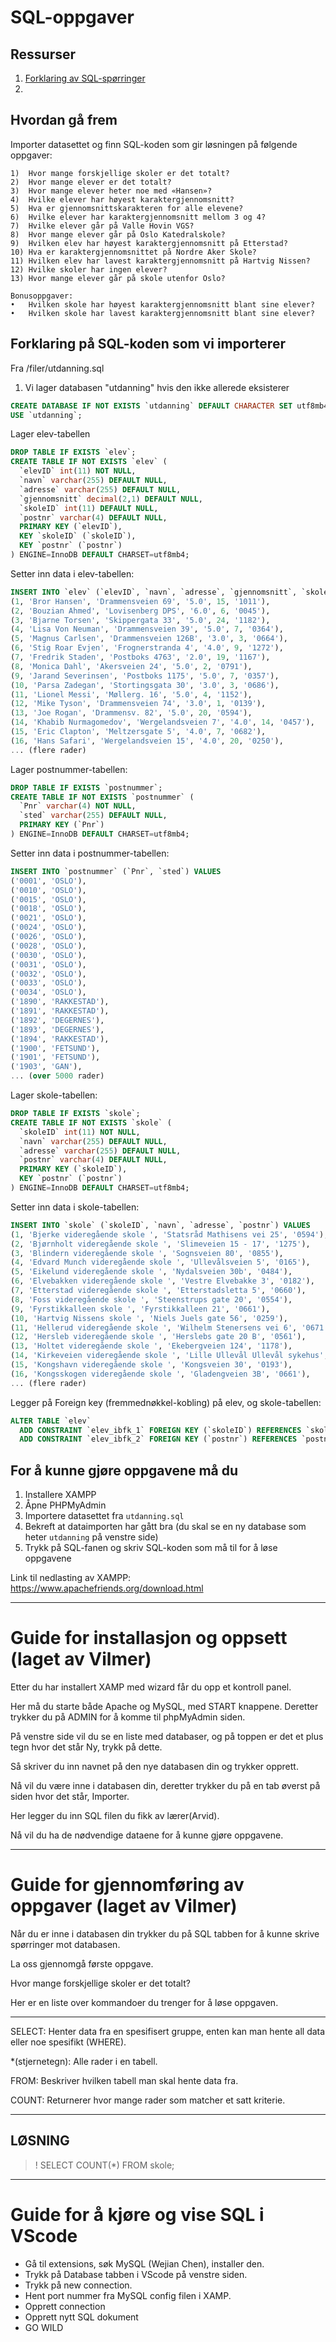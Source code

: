 # SQL-oppgaver

## Ressurser

1. [Forklaring av SQL-spørringer](https://docs.google.com/presentation/d/1QSET-BMSjlRSdELPgQuFouzDmxIH3SE9/edit?usp=sharing&ouid=104056741787912897114&rtpof=true&sd=true)
1. 

## Hvordan gå frem

Importer datasettet og finn SQL-koden som gir løsningen på følgende oppgaver:

``` 
1)	Hvor mange forskjellige skoler er det totalt?
2)	Hvor mange elever er det totalt?
3)	Hvor mange elever heter noe med «Hansen»?
4)	Hvilke elever har høyest karaktergjennomsnitt?
5)	Hva er gjennomsnittskarakteren for alle elevene?
6)	Hvilke elever har karaktergjennomsnitt mellom 3 og 4?
7)	Hvilke elever går på Valle Hovin VGS?	
8)	Hvor mange elever går på Oslo Katedralskole?
9)	Hvilken elev har høyest karaktergjennomsnitt på Etterstad?
10)	Hva er karaktergjennomsnittet på Nordre Aker Skole?
11)	Hvilken elev har lavest karaktergjennomsnitt på Hartvig Nissen?
12)	Hvilke skoler har ingen elever?
13)	Hvor mange elever går på skole utenfor Oslo?

Bonusoppgaver:
•	Hvilken skole har høyest karaktergjennomsnitt blant sine elever?
•	Hvilken skole har lavest karaktergjennomsnitt blant sine elever?
```

## Forklaring på SQL-koden som vi importerer

Fra /filer/utdanning.sql

1. Vi lager databasen "utdanning" hvis den ikke allerede eksisterer

```sql
CREATE DATABASE IF NOT EXISTS `utdanning` DEFAULT CHARACTER SET utf8mb4 COLLATE utf8mb4_general_ci;
USE `utdanning`;
```

Lager elev-tabellen
```sql
DROP TABLE IF EXISTS `elev`;
CREATE TABLE IF NOT EXISTS `elev` (
  `elevID` int(11) NOT NULL,
  `navn` varchar(255) DEFAULT NULL,
  `adresse` varchar(255) DEFAULT NULL,
  `gjennomsnitt` decimal(2,1) DEFAULT NULL,
  `skoleID` int(11) DEFAULT NULL,
  `postnr` varchar(4) DEFAULT NULL,
  PRIMARY KEY (`elevID`),
  KEY `skoleID` (`skoleID`),
  KEY `postnr` (`postnr`)
) ENGINE=InnoDB DEFAULT CHARSET=utf8mb4;
```

Setter inn data i elev-tabellen:
```sql
INSERT INTO `elev` (`elevID`, `navn`, `adresse`, `gjennomsnitt`, `skoleID`, `postnr`) VALUES
(1, 'Bror Hansen', 'Drammensveien 69', '5.0', 15, '1011'),
(2, 'Bouzian Ahmed', 'Lovisenberg DPS', '6.0', 6, '0045'),
(3, 'Bjarne Torsen', 'Skippergata 33', '5.0', 24, '1182'),
(4, 'Lisa Von Neuman', 'Drammensveien 39', '5.0', 7, '0364'),
(5, 'Magnus Carlsen', 'Drammensveien 126B', '3.0', 3, '0664'),
(6, 'Stig Roar Evjen', 'Frognerstranda 4', '4.0', 9, '1272'),
(7, 'Fredrik Staden', 'Postboks 4763', '2.0', 19, '1167'),
(8, 'Monica Dahl', 'Akersveien 24', '5.0', 2, '0791'),
(9, 'Jarand Severinsen', 'Postboks 1175', '5.0', 7, '0357'),
(10, 'Parsa Zadegan', 'Stortingsgata 30', '3.0', 3, '0686'),
(11, 'Lionel Messi', 'Møllerg. 16', '5.0', 4, '1152'),
(12, 'Mike Tyson', 'Drammensveien 74', '3.0', 1, '0139'),
(13, 'Joe Rogan', 'Drammensv. 82', '5.0', 20, '0594'),
(14, 'Khabib Nurmagomedov', 'Wergelandsveien 7', '4.0', 14, '0457'),
(15, 'Eric Clapton', 'Meltzersgate 5', '4.0', 7, '0682'),
(16, 'Hans Safari', 'Wergelandsveien 15', '4.0', 20, '0250'),
... (flere rader)
``` 

Lager postnummer-tabellen:
```sql
DROP TABLE IF EXISTS `postnummer`;
CREATE TABLE IF NOT EXISTS `postnummer` (
  `Pnr` varchar(4) NOT NULL,
  `sted` varchar(255) DEFAULT NULL,
  PRIMARY KEY (`Pnr`)
) ENGINE=InnoDB DEFAULT CHARSET=utf8mb4;
```


Setter inn data i postnummer-tabellen:
```sql
INSERT INTO `postnummer` (`Pnr`, `sted`) VALUES
('0001', 'OSLO'),
('0010', 'OSLO'),
('0015', 'OSLO'),
('0018', 'OSLO'),
('0021', 'OSLO'),
('0024', 'OSLO'),
('0026', 'OSLO'),
('0028', 'OSLO'),
('0030', 'OSLO'),
('0031', 'OSLO'),
('0032', 'OSLO'),
('0033', 'OSLO'),
('0034', 'OSLO'),
('1890', 'RAKKESTAD'),
('1891', 'RAKKESTAD'),
('1892', 'DEGERNES'),
('1893', 'DEGERNES'),
('1894', 'RAKKESTAD'),
('1900', 'FETSUND'),
('1901', 'FETSUND'),
('1903', 'GAN'),
... (over 5000 rader)
```


Lager skole-tabellen:
```sql
DROP TABLE IF EXISTS `skole`;
CREATE TABLE IF NOT EXISTS `skole` (
  `skoleID` int(11) NOT NULL,
  `navn` varchar(255) DEFAULT NULL,
  `adresse` varchar(255) DEFAULT NULL,
  `postnr` varchar(4) DEFAULT NULL,
  PRIMARY KEY (`skoleID`),
  KEY `postnr` (`postnr`)
) ENGINE=InnoDB DEFAULT CHARSET=utf8mb4;

```


Setter inn data i skole-tabellen:
```sql
INSERT INTO `skole` (`skoleID`, `navn`, `adresse`, `postnr`) VALUES
(1, 'Bjerke videregående skole ', 'Statsråd Mathisens vei 25', '0594'),
(2, 'Bjørnholt videregående skole ', 'Slimeveien 15 - 17', '1275'),
(3, 'Blindern videregående skole ', 'Sognsveien 80', '0855'),
(4, 'Edvard Munch videregående skole ', 'Ullevålsveien 5', '0165'),
(5, 'Eikelund videregående skole ', 'Nydalsveien 30b', '0484'),
(6, 'Elvebakken videregående skole ', 'Vestre Elvebakke 3', '0182'),
(7, 'Etterstad videregående skole ', 'Etterstadsletta 5', '0660'),
(8, 'Foss videregående skole ', 'Steenstrups gate 20', '0554'),
(9, 'Fyrstikkalleen skole ', 'Fyrstikkalleen 21', '0661'),
(10, 'Hartvig Nissens skole ', 'Niels Juels gate 56', '0259'),
(11, 'Hellerud videregående skole ', 'Wilhelm Stenersens vei 6', '0671'),
(12, 'Hersleb videregående skole ', 'Herslebs gate 20 B', '0561'),
(13, 'Holtet videregående skole ', 'Ekebergveien 124', '1178'),
(14, 'Kirkeveien videregående skole ', 'Lille Ullevål Ullevål sykehus', '0450'),
(15, 'Kongshavn videregående skole ', 'Kongsveien 30', '0193'),
(16, 'Kongsskogen videregående skole ', 'Gladengveien 3B', '0661'),
... (flere rader)
```

Legger på Foreign key (fremmednøkkel-kobling) på elev, og skole-tabellen:
```sql
ALTER TABLE `elev`
  ADD CONSTRAINT `elev_ibfk_1` FOREIGN KEY (`skoleID`) REFERENCES `skole` (`skoleID`),
  ADD CONSTRAINT `elev_ibfk_2` FOREIGN KEY (`postnr`) REFERENCES `postnummer` (`Pnr`);
```


## For å kunne gjøre oppgavene må du

1. Installere XAMPP
1. Åpne PHPMyAdmin
1. Importere datasettet fra `utdanning.sql`
1. Bekreft at dataimporten har gått bra (du skal se en ny database som heter `utdanning` på venstre side)
1. Trykk på SQL-fanen og skriv SQL-koden som må til for å løse oppgavene


 Link til nedlasting av XAMPP: https://www.apachefriends.org/download.html

---
# Guide for installasjon og oppsett (laget av Vilmer)
Etter du har installert XAMP med wizard får du opp et kontroll panel.

Her må du starte både Apache og MySQL, med START knappene. Deretter trykker du på ADMIN for å komme til phpMyAdmin siden.

På venstre side vil du se en liste med databaser, og på toppen er det et plus tegn hvor det står Ny, trykk på dette.

Så skriver du inn navnet på den nye databasen din og trykker opprett.

Nå vil du være inne i databasen din, deretter trykker du på en tab øverst på siden hvor det står, Importer.

Her legger du inn SQL filen du fikk av lærer(Arvid).

Nå vil du ha de nødvendige dataene for å kunne gjøre oppgavene.

---
# Guide for gjennomføring av oppgaver (laget av Vilmer)

Når du er inne i databasen din trykker du på SQL tabben for å kunne skrive spørringer mot databasen.

La oss gjennomgå første oppgave.

Hvor mange forskjellige skoler er det totalt?

Her er en liste over kommandoer du trenger for å løse oppgaven.

---
SELECT: Henter data fra en spesifisert gruppe, enten kan man hente all data eller noe spesifikt (WHERE).

*(stjernetegn): Alle rader i en tabell. 

FROM: Beskriver hvilken tabell man skal hente data fra.

COUNT: Returnerer hvor mange rader som matcher et satt kriterie.

---
## LØSNING

>! SELECT COUNT(*) FROM skole;

---

# Guide for å kjøre og vise SQL i VScode

- Gå til extensions, søk MySQL (Wejian Chen), installer den.
- Trykk på Database tabben i VScode på venstre siden.
- Trykk på new connection.
- Hent port nummer fra MySQL config filen i XAMP.
- Opprett connection
- Opprett nytt SQL dokument
- GO WILD




